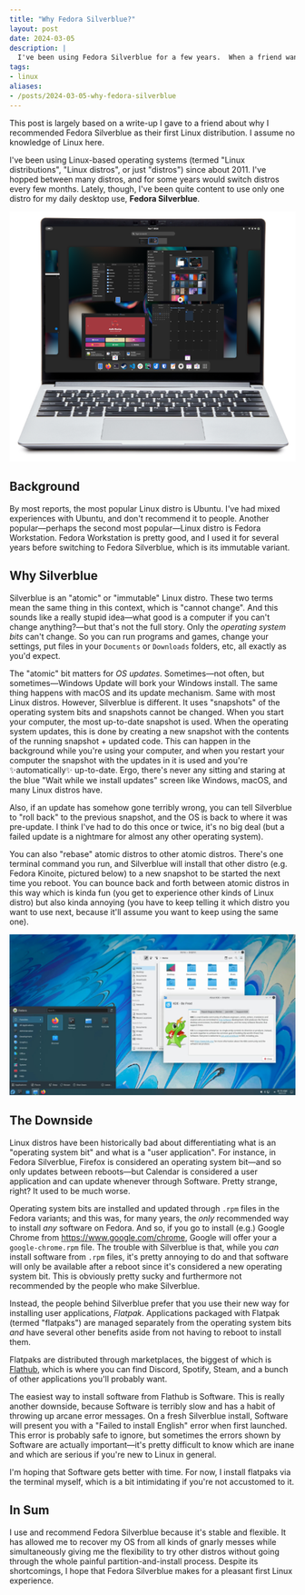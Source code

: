 ```yaml
---
title: "Why Fedora Silverblue?"
layout: post
date: 2024-03-05
description: |
  I've been using Fedora Silverblue for a few years.  When a friend wanted to try a Linux distro, I ultimately landed on recommending Silverblue.  This is why.
tags:
- linux
aliases:
- /posts/2024-03-05-why-fedora-silverblue
---
```


This post is largely based on a write-up I gave to a friend about why I recommended Fedora Silverblue as their first Linux distribution.  I assume no knowledge of Linux here.

I've been using Linux-based operating systems (termed "Linux distributions", "Linux distros", or just "distros") since about 2011.  I've hopped between many distros, and for some years would switch distros every few months.  Lately, though, I've been quite content to use only one distro for my daily desktop use, **Fedora Silverblue**.

![Fedora Silverblue](/images/silverblue.png)

## Background

By most reports, the most popular Linux distro is Ubuntu.  I've had mixed experiences with Ubuntu, and don't recommend it to people.  Another popular—perhaps the second most popular—Linux distro is Fedora Workstation.  Fedora Workstation is pretty good, and I used it for several years before switching to Fedora Silverblue, which is its immutable variant.

## Why Silverblue

Silverblue is an "atomic" or "immutable" Linux distro.  These two terms mean the same thing in this context, which is "cannot change".  And this sounds like a really stupid idea—what good is a computer if you can't change anything?—but that's not the full story.  Only the *operating system bits* can't change.  So you can run programs and games, change your settings, put files in your `Documents` or `Downloads` folders, etc, all exactly as you'd expect.

The "atomic" bit matters for *OS updates*.  Sometimes—not often, but sometimes—Windows Update will bork your Windows install.  The same thing happens with macOS and its update mechanism.  Same with most Linux distros.  However, Silverblue is different.  It uses "snapshots" of the operating system bits and snapshots cannot be changed.  When you start your computer, the most up-to-date snapshot is used.  When the operating system updates, this is done by creating a new snapshot with the contents of the running snapshot + updated code.  This can happen in the background while you're using your computer, and when you restart your computer the snapshot with the updates in it is used and you're :sparkles:automatically:sparkles: up-to-date.  Ergo, there's never any sitting and staring at the blue "Wait while we install updates" screen like Windows, macOS, and many Linux distros have.

Also, if an update has somehow gone terribly wrong, you can tell Silverblue to "roll back" to the previous snapshot, and the OS is back to where it was pre-update.  I think I've had to do this once or twice, it's no big deal (but a failed update is a nightmare for almost any other operating system).

You can also "rebase" atomic distros to other atomic distros.  There's one terminal command you run, and Silverblue will install that other distro (e.g. Fedora Kinoite, pictured below) to a new snapshot to be started the next time you reboot.  You can bounce back and forth between atomic distros in this way which is kinda fun (you get to experience other kinds of Linux distro) but also kinda annoying (you have to keep telling it which distro you want to use next, because it'll assume you want to keep using the same one).

![Fedora Kinoite](/images/kinoite.jpg)

## The Downside

Linux distros have been historically bad about differentiating what is an "operating system bit" and what is a "user application".  For instance, in Fedora Silverblue, Firefox is considered an operating system bit—and so only updates between reboots—but Calendar is considered a user application and can update whenever through Software.  Pretty strange, right?  It used to be much worse.

Operating system bits are installed and updated through `.rpm` files in the Fedora variants; and this was, for many years, the *only* recommended way to install *any* software on Fedora.  And so, if you go to install (e.g.) Google Chrome from https://www.google.com/chrome, Google will offer your a `google-chrome.rpm` file.  The trouble with Silverblue is that, while you *can* install software from `.rpm` files, it's pretty annoying to do and that software will only be available after a reboot since it's considered a new operating system bit.  This is obviously pretty sucky and furthermore not recommended by the people who make Silverblue.

Instead, the people behind Silverblue prefer that you use their new way for installing user applications, *Flatpak*.  Applications packaged with Flatpak (termed "flatpaks") are managed separately from the operating system bits *and* have several other benefits aside from not having to reboot to install them.

Flatpaks are distributed through marketplaces, the biggest of which is [Flathub](https://flathub.org), which is where you can find Discord, Spotify, Steam, and a bunch of other applications you'll probably want.

The easiest way to install software from Flathub is Software.  This is really another downside, because Software is terribly slow and has a habit of throwing up arcane error messages.  On a fresh Silverblue install, Software will present you with a "Failed to install English" error when first launched.  This error is probably safe to ignore, but sometimes the errors shown by Software are actually important—it's pretty difficult to know which are inane and which are serious if you're new to Linux in general.

I'm hoping that Software gets better with time.  For now, I install flatpaks via the terminal myself, which is a bit intimidating if you're not accustomed to it.

## In Sum

I use and recommend Fedora Silverblue because it's stable and flexible.  It has allowed me to recover my OS from all kinds of gnarly messes while simultaneously giving me the flexibility to try other distros without going through the whole painful partition-and-install process.  Despite its shortcomings, I hope that Fedora Silverblue makes for a pleasant first Linux experience.
